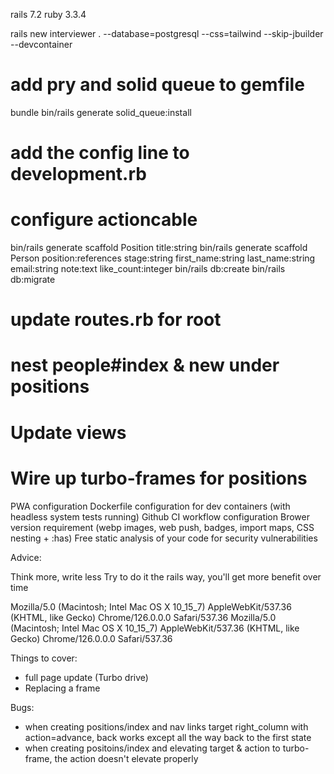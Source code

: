 
rails 7.2
ruby 3.3.4

rails new interviewer . --database=postgresql --css=tailwind --skip-jbuilder --devcontainer
# add pry and solid queue to gemfile
bundle
bin/rails generate solid_queue:install
# add the config line to development.rb
# configure actioncable
bin/rails generate scaffold Position title:string
bin/rails generate scaffold Person position:references stage:string first_name:string last_name:string email:string note:text like_count:integer
bin/rails db:create
bin/rails db:migrate
# update routes.rb for root

# nest people#index & new under positions

# Update views

# Wire up turbo-frames for positions



PWA configuration
Dockerfile configuration for dev containers (with headless system tests running)
Github CI workflow configuration
Brower version requirement (webp images, web push, badges, import maps, CSS nesting + :has)
Free static analysis of your code for security vulnerabilities

Advice:

Think more, write less
Try to do it the rails way, you'll get more benefit over time


Mozilla/5.0 (Macintosh; Intel Mac OS X 10_15_7) AppleWebKit/537.36 (KHTML, like Gecko) Chrome/126.0.0.0 Safari/537.36
Mozilla/5.0 (Macintosh; Intel Mac OS X 10_15_7) AppleWebKit/537.36 (KHTML, like Gecko) Chrome/126.0.0.0 Safari/537.36


Things to cover:
* full page update (Turbo drive)
* Replacing a frame


Bugs:

* when creating positions/index and nav links target right_column with action=advance, back works except all the way back to the first state
* when creating positoins/index and elevating target & action to turbo-frame, the action doesn't elevate properly